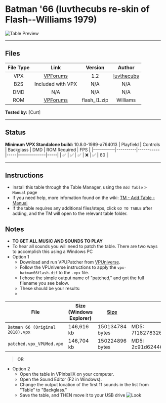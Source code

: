 # Batman '66 (luvthecubs re-skin of Flash--Williams 1979)

![Table Preview](../../images/vpx-batman66flash-preview.jpg)

---

## Files
| File Type | Link | Version | Author |
|:---------:|:----:|:-------:|:------:|
| VPX | [VPForums](https://www.vpforums.org/index.php?app=downloads&showfile=13652) | 1.2 | [luvthecubs](https://www.vpforums.org/index.php?showuser=32651) |
| B2S | Included with VPX | N/A | N/A |
| DMD | N/A | N/A | N/A |
| ROM | [VPForums](https://www.vpforums.org/index.php?app=downloads&showfile=758) | flash_l1.zip | Williams |

**Tested by:** [Curt]

---

## Status 
**Minimum VPX Standalone build:** 10.8.0-1989-a764013
| Playfield | Controls | Backglass | DMD | ROM Required | FPS | 
|-----------|----------|-----------|-----|--------------|-----|
| :white_check_mark: | :white_check_mark: | :white_check_mark: | :x: | :white_check_mark: | 60 |

---

## Instructions

- Install this table through the Table Manager, using the `Add Table` > `Manual` page
- If you need help, more infomation found on the wiki: [TM - Add Table - Manual](https://github.com/LegendsUnchained/vpx-standalone-alp4k/wiki/%5B04%5D-%F0%9F%A7%A1-TM-%E2%80%90-Other-Features#add-table---manual)
- If the table requires any additional files/steps, click `GO TO TABLE` after adding, and the TM will open to the relevant table folder.

## Notes
- **TO GET ALL MUSIC AND SOUNDS TO PLAY**
- To hear all sounds you will need to patch the table. There are two ways to accomplish this using a Windows PC
- Option 1
  - Download and run VPUPatcher from [VPUniverse](https://vpuniverse.com/files/file/2581-vpuremix-system-vppatching-system-vpx-only/).
  - Follow the VPUniverse instructions to apply the `vpx-batman66flash.dif` to the `.vpx` file.
  - I chose the simple output name of "patched," and got the full filename you see below.
  - These should be your results:
  - 
| File | Size (Windows Explorer)| [Size](https://md5file.com/calculator) | [Hash](https://md5file.com/calculator) |
|-----------|--------|----------|----------|
| `Batman 66 (Original 2018).vpx` | 146,616 kb | 150134784 bytes | MD5: 7f18278326ee54c1528ad9bb07172b40 |
| `patched.vpx_VPUMod.vpx` | 146,704 kb | 150224896 bytes | MD5: 2c91d62446d13e5b60c449680d1fc3e4|
> **OR**
- Option 2
  - Open the table in VPinballX on your computer.
  - Open the Sound Editor (F2 in Windows).
  - Change the output location of the first 11 sounds in the list from "Table" to "Backglass."
  - Save the table, and THEN move it to your USB drive
![Look](../../images/vpx-batman66flash-sound.png)
